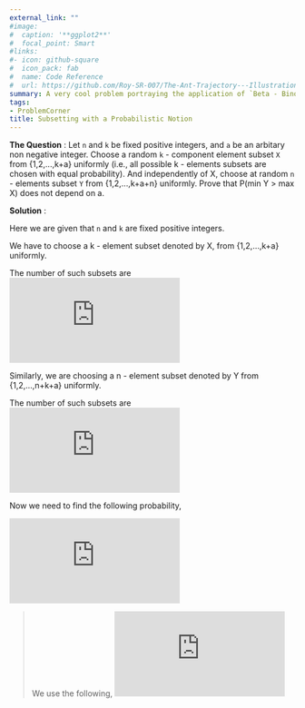 ```yaml
---
external_link: ""
#image:
#  caption: '**ggplot2**'
#  focal_point: Smart
#links:
#- icon: github-square
#  icon_pack: fab
#  name: Code Reference
#  url: https://github.com/Roy-SR-007/The-Ant-Trajectory---Illustration-Of-Markov-Chains
summary: A very cool problem portraying the application of `Beta - Binomial Integral`.   
tags: 
- ProblemCorner
title: Subsetting with a Probabilistic Notion
---
```


**The Question** : Let `n` and `k` be fixed positive integers, and `a` be an arbitary non negative integer. Choose a random `k` - component element subset `X` from {1,2,...,k+a} uniformly (i.e., all possible k - elements subsets are chosen with equal probability). And independently of X, choose at random `n` - elements subset `Y` from {1,2,...,k+a+n} uniformly. Prove that P(min Y > max X) does not depend on a.


**Solution** :

Here we are given that `n` and `k` are fixed positive integers. 

We have to choose a k - element subset denoted by X, from {1,2,...,k+a} uniformly. 

The number of such subsets are ![](https://latex.codecogs.com/gif.latex?%5Cbinom%7Bk&plus;a%7D%7Bk%7D)

Similarly, we are choosing a n - element subset denoted by Y from {1,2,...,n+k+a} uniformly.

The number of such subsets are
![](https://latex.codecogs.com/gif.latex?%5Cbinom%7Bn&plus;k&plus;a%7D%7Bn%7D)

Now we need to find the following probability,

![](https://latex.codecogs.com/gif.latex?%5Cmathbb%7BP%7D%28min%28Y%29%20%3E%20max%28X%29%29%20%3D%20%5Csum_%7Bm%3Dk%7D%5E%7Bk&plus;a%7D%5Cmathbb%7BP%7D%28min%28Y%29%3Emax%28X%29%2Cmax%28X%29%3Dm%29)

> We use the following, ![](https://latex.codecogs.com/gif.latex?%5Cmathbb%7BP%7D%28A%5Ccap%20B%29%20%3D%20%5Cmathbb%7BP%7D%28A%7CB%29%5Cmathbb%7BP%7D%28B%29)

